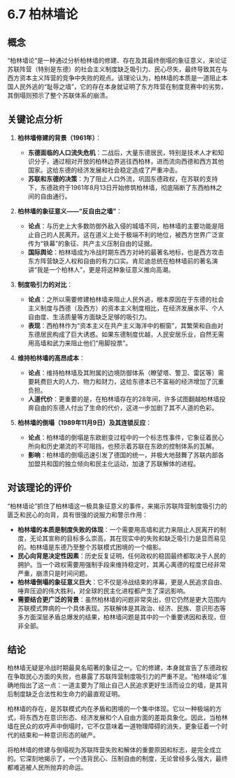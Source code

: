 # 6.7 柏林墙论

## 概念

“柏林墙论”是一种通过分析柏林墙的修建、存在及其最终倒塌的象征意义，来论证苏联阵营（特别是东德）的社会主义制度缺乏吸引力、民心尽失，最终导致其在与西方资本主义阵营的竞争中失败的观点。该理论认为，柏林墙的本质是一道阻止本国人民外逃的“耻辱之墙”，它的存在本身就证明了东方阵营在制度竞赛中的劣势，其倒塌则预示了整个苏联体系的崩溃。

## 关键论点分析

1.  **柏林墙修建的背景（1961年）**：
    *   **东德面临的人口流失危机**：二战后，大量东德居民，特别是技术人才和知识分子，通过相对开放的柏林边界逃往西柏林，进而流向西德和西方其他国家。这给东德的经济发展和社会稳定造成了严重冲击。
    *   **苏联和东德的决策**：为了阻止人口外流，巩固东德政权，在苏联的支持下，东德政府于1961年8月13日开始修筑柏林墙，彻底隔断了东西柏林之间的自由通行。

2.  **柏林墙的象征意义——“反自由之墙”**：
    *   **论点**：与历史上大多数防御外敌入侵的城墙不同，柏林墙的主要功能是阻止自己的人民离开。这在道义上处于极端不利的地位，被西方世界广泛宣传为“铁幕”的象征、共产主义压制自由的证据。
    *   **国际舆论**：柏林墙成为冷战时期东西方对峙的最著名地标，也是西方攻击东方阵营缺乏人权和自由的有力口实。肯尼迪总统在柏林墙前的著名演讲“我是一个柏林人”，更是将这种象征意义推向高潮。

3.  **制度吸引力的对比**：
    *   **论点**：之所以需要修建柏林墙来阻止人民外逃，根本原因在于东德的社会主义制度与西德（及西方）的资本主义制度相比，在经济发展水平、个人自由度、生活质量等方面缺乏足够的吸引力。
    *   **表现**：西柏林作为“资本主义在共产主义海洋中的橱窗”，其繁荣和自由对东德居民构成了巨大诱惑。如果东德制度优越，人民安居乐业，自然无需用高墙和武力来阻止他们“用脚投票”。

4.  **维持柏林墙的高昂成本**：
    *   **论点**：维持柏林墙及其附属的边境防御体系（瞭望塔、警卫、雷区等）需要耗费巨大的人力、物力和财力，这给东德本已不富裕的经济增加了沉重负担。
    *   **人道代价**：更重要的是，在柏林墙存在的28年间，许多试图翻越柏林墙投奔自由的东德人付出了生命的代价，这进一步加剧了其不人道的色彩。

5.  **柏林墙的倒塌（1989年11月9日）及其连锁反应**：
    *   **论点**：柏林墙的倒塌是东欧剧变过程中的一个标志性事件，它象征着民心所向和历史潮流的不可阻挡，也预示着苏联在东欧的控制体系的瓦解。
    *   **影响**：柏林墙的倒塌迅速引发了德国的统一，并极大地鼓舞了苏联内部各加盟共和国的独立倾向和民主化运动，加速了苏联解体的进程。

## 对该理论的评价

“柏林墙论”抓住了柏林墙这一极具象征意义的事件，来揭示苏联阵营制度吸引力的匮乏和民心的向背，具有很强的说服力和警示作用：

*   **柏林墙的本质是制度失败的体现**：一个需要用高墙和武力来阻止人民离开的制度，无论其宣称的目标多么崇高，其在现实中的失败和缺乏吸引力是显而易见的。柏林墙是东德乃至整个苏联模式困境的一个缩影。
*   **民心向背是决定性因素**：历史反复证明，任何政权的稳固最终都取决于人民的拥护。当一个政权需要用强制手段来维持稳定时，其离心离德的程度已经非常严重，崩溃只是时间问题。
*   **柏林墙倒塌的象征意义巨大**：它不仅是冷战结束的序幕，更是人民追求自由、唾弃压迫的伟大胜利，对全球的民主化进程都产生了深远影响。
*   **需要结合更广泛的背景**：虽然柏林墙的问题非常突出，但它仍然是更大范围内苏联模式弊病的一个具体表现。苏联解体是其政治、经济、民族、意识形态等多方面深层矛盾总爆发的结果，柏林墙问题是其中的一个重要诱因和表现，但非全部。

## 结论

柏林墙无疑是冷战时期最臭名昭著的象征之一。它的修建，本身就宣告了东德政权在争取民心方面的失败，也暴露了苏联阵营制度吸引力的严重不足。“柏林墙论”准确地指出了这一点：一道主要为了阻止自己人民追求更好生活而设立的墙，是其背后制度缺乏合法性和生命力的最直观证明。

柏林墙的存在，是苏联模式内在矛盾和困境的一个集中体现。它以一种极端的方式，将东西方在意识形态、经济发展和个人自由方面的差距具象化。因此，当柏林墙在民众的欢呼声中倒塌时，它不仅意味着一道物理障碍的消失，更象征着一个时代的结束和一种意识形态的破产。

将柏林墙的修建与倒塌视为苏联阵营失败和解体的重要原因和标志，是完全成立的。它深刻地揭示了，一个违背民心、压制自由的制度，无论曾经多么强大，最终都难逃被人民所抛弃的命运。